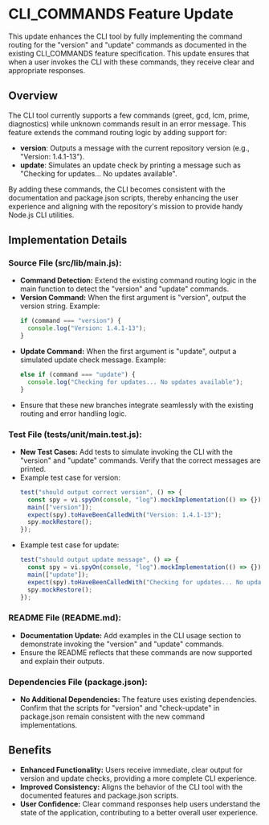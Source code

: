 # CLI_COMMANDS Feature Update

This update enhances the CLI tool by fully implementing the command routing for the "version" and "update" commands as documented in the existing CLI_COMMANDS feature specification. This update ensures that when a user invokes the CLI with these commands, they receive clear and appropriate responses.

## Overview

The CLI tool currently supports a few commands (greet, gcd, lcm, prime, diagnostics) while unknown commands result in an error message. This feature extends the command routing logic by adding support for:

- **version**: Outputs a message with the current repository version (e.g., "Version: 1.4.1-13").
- **update**: Simulates an update check by printing a message such as "Checking for updates... No updates available".

By adding these commands, the CLI becomes consistent with the documentation and package.json scripts, thereby enhancing the user experience and aligning with the repository's mission to provide handy Node.js CLI utilities.

## Implementation Details

### Source File (src/lib/main.js):
- **Command Detection:** Extend the existing command routing logic in the main function to detect the "version" and "update" commands.
- **Version Command:** When the first argument is "version", output the version string. Example:
  ```js
  if (command === "version") {
    console.log("Version: 1.4.1-13");
  }
  ```
- **Update Command:** When the first argument is "update", output a simulated update check message. Example:
  ```js
  else if (command === "update") {
    console.log("Checking for updates... No updates available");
  }
  ```
- Ensure that these new branches integrate seamlessly with the existing routing and error handling logic.

### Test File (tests/unit/main.test.js):
- **New Test Cases:** Add tests to simulate invoking the CLI with the "version" and "update" commands. Verify that the correct messages are printed.
- Example test case for version:
  ```js
  test("should output correct version", () => {
    const spy = vi.spyOn(console, "log").mockImplementation(() => {});
    main(["version"]);
    expect(spy).toHaveBeenCalledWith("Version: 1.4.1-13");
    spy.mockRestore();
  });
  ```
- Example test case for update:
  ```js
  test("should output update message", () => {
    const spy = vi.spyOn(console, "log").mockImplementation(() => {});
    main(["update"]);
    expect(spy).toHaveBeenCalledWith("Checking for updates... No updates available");
    spy.mockRestore();
  });
  ```

### README File (README.md):
- **Documentation Update:** Add examples in the CLI usage section to demonstrate invoking the "version" and "update" commands.
- Ensure the README reflects that these commands are now supported and explain their outputs.

### Dependencies File (package.json):
- **No Additional Dependencies:** The feature uses existing dependencies. Confirm that the scripts for "version" and "check-update" in package.json remain consistent with the new command implementations.

## Benefits

- **Enhanced Functionality:** Users receive immediate, clear output for version and update checks, providing a more complete CLI experience.
- **Improved Consistency:** Aligns the behavior of the CLI tool with the documented features and package.json scripts.
- **User Confidence:** Clear command responses help users understand the state of the application, contributing to a better overall user experience.
